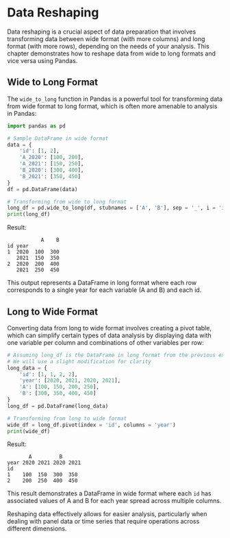 
# Data Reshaping

Data reshaping is a crucial aspect of data preparation that involves transforming data between wide format (with more columns) and long format (with more rows), depending on the needs of your analysis. This chapter demonstrates how to reshape data from wide to long formats and vice versa using Pandas.

## Wide to Long Format

The `wide_to_long` function in Pandas is a powerful tool for transforming data from wide format to long format, which is often more amenable to analysis in Pandas:

```python
import pandas as pd

# Sample DataFrame in wide format
data = {
    'id': [1, 2],
    'A_2020': [100, 200],
    'A_2021': [150, 250],
    'B_2020': [300, 400],
    'B_2021': [350, 450]
}
df = pd.DataFrame(data)

# Transforming from wide to long format
long_df = pd.wide_to_long(df, stubnames = ['A', 'B'], sep = '_', i = 'id', j = 'year')
print(long_df)
```

Result:

```plaintext
           A    B
id year
1  2020  100  300
   2021  150  350
2  2020  200  400
   2021  250  450
```

This output represents a DataFrame in long format where each row corresponds to a single year for each variable (A and B) and each id.

## Long to Wide Format

Converting data from long to wide format involves creating a pivot table, which can simplify certain types of data analysis by displaying data with one variable per column and combinations of other variables per row:

```python
# Assuming long_df is the DataFrame in long format from the previous example
# We will use a slight modification for clarity
long_data = {
    'id': [1, 1, 2, 2],
    'year': [2020, 2021, 2020, 2021],
    'A': [100, 150, 200, 250],
    'B': [300, 350, 400, 450]
}
long_df = pd.DataFrame(long_data)

# Transforming from long to wide format
wide_df = long_df.pivot(index = 'id', columns = 'year')
print(wide_df)
```

Result:

```plaintext
       A         B
year 2020 2021 2020 2021
id
1    100  150  300  350
2    200  250  400  450
```

This result demonstrates a DataFrame in wide format where each `id` has associated values of A and B for each year spread across multiple columns.

Reshaping data effectively allows for easier analysis, particularly when dealing with panel data or time series that require operations across different dimensions.
